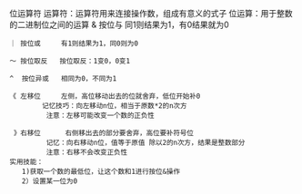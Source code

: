 位运算符
     运算符：运算符用来连接操作数，组成有意义的式子
     位运算：用于整数的二进制位之间的运算
    &  按位与     同1则结果为1，有0结果就为0
    

    ｜ 按位或     有1则结果为1，同0则为0
    
    ～ 按位取反   按位取反：1变0，0变1 
    
    ^  按位异或   相同为0，不同为1
    
    《 左移位     左侧，高位移动出去的位就舍弃，低位开始补0
            记忆技巧：向左移动n位，相当于原数*2的n次方
             注意：左移可能改变一个数的正负性  
    
     》右移位      右侧移出去的部分要舍弃，高位要补符号位
             记忆：向右移动n位，值等于原值 除以2的n次方，结果是整数部分
             注意：右移不会改变正负性
    实用技能：
       1)获取一个数的最低位，让这个数和1进行按位&操作
       2）设置某一位为0